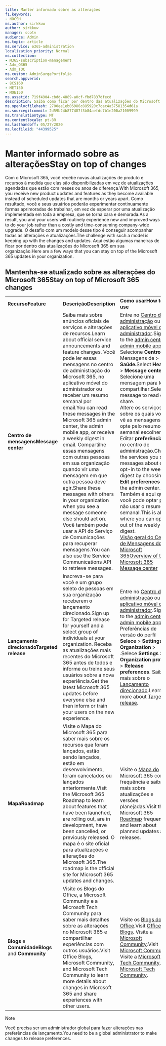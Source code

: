 ```yaml
---
title: Manter informado sobre as alterações
f1.keywords:
- NOCSH
ms.author: sirkkuw
author: sirkkuw
manager: scotv
audience: Admin
ms.topic: article
ms.service: o365-administration
localization_priority: Normal
ms.collection:
- M365-subscription-management
- Adm_O365
- Adm_TOC
ms.custom: AdminSurgePortfolio
search.appverid:
- BCS160
- MET150
- MOE150
ms.assetid: 719f4904-cbdd-4889-a0cf-fbd7837dfecd
description: Saiba como ficar por dentro das atualizações do Microsoft 365 usando o Centro de Mensagens, Lançamento Direcionado, Mapa e Blogs e Comunidade.
ms.openlocfilehash: 2700ee1eb06986c885920c7cac4a57581354d61a
ms.sourcegitcommit: 2d59b24b877487f3b84aefdc7b1e200a21009999
ms.translationtype: MT
ms.contentlocale: pt-BR
ms.lasthandoff: 05/27/2020
ms.locfileid: "44399525"
---
```

# <a name="stay-on-top-of-changes"></a><span data-ttu-id="5307a-103">Manter informado sobre as alterações</span><span class="sxs-lookup"><span data-stu-id="5307a-103">Stay on top of changes</span></span>

<span data-ttu-id="5307a-104">Com o Microsoft 365, você recebe novas atualizações de produto e recursos à medida que elas são disponibilizadas em vez de atualizações agendadas que estão com meses ou anos de diferença.</span><span class="sxs-lookup"><span data-stu-id="5307a-104">With Microsoft 365, you receive new product updates and features as they become available instead of scheduled updates that are months or years apart.</span></span> <span data-ttu-id="5307a-105">Como resultado, você e seus usuários poderão experimentar continuamente formas aprimoradas de trabalhar, em vez de esperar por uma atualização implementada em toda a empresa, que se torna cara e demorada.</span><span class="sxs-lookup"><span data-stu-id="5307a-105">As a result, you and your users will routinely experience new and improved ways to do your job rather than a costly and time-consuming company-wide upgrade.</span></span> <span data-ttu-id="5307a-106">O desafio com um modelo desse tipo é conseguir acompanhar todas as alterações e atualizações.</span><span class="sxs-lookup"><span data-stu-id="5307a-106">The challenge with such a model is keeping up with the changes and updates.</span></span> <span data-ttu-id="5307a-107">Aqui estão algumas maneiras de ficar por dentro das atualizações do Microsoft 365 em sua organização.</span><span class="sxs-lookup"><span data-stu-id="5307a-107">Here are a few ways that you can stay on top of the Microsoft 365 updates in your organization.</span></span>

## <a name="stay-on-top-of-microsoft-365-changes"></a><span data-ttu-id="5307a-108">Mantenha-se atualizado sobre as alterações do Microsoft 365</span><span class="sxs-lookup"><span data-stu-id="5307a-108">Stay on top of Microsoft 365 changes</span></span>

||||
|:-----|:-----|:-----|
|<span data-ttu-id="5307a-109">**Recurso**</span><span class="sxs-lookup"><span data-stu-id="5307a-109">**Feature**</span></span> <br/> |<span data-ttu-id="5307a-110">**Descrição**</span><span class="sxs-lookup"><span data-stu-id="5307a-110">**Description**</span></span> <br/> |<span data-ttu-id="5307a-111">**Como usar**</span><span class="sxs-lookup"><span data-stu-id="5307a-111">**How to use**</span></span> <br/> |
|<span data-ttu-id="5307a-112">**Centro de mensagens**</span><span class="sxs-lookup"><span data-stu-id="5307a-112">**Message center**</span></span> <br/> |<span data-ttu-id="5307a-113">Saiba mais sobre anúncios oficiais de serviços e alterações de recursos.</span><span class="sxs-lookup"><span data-stu-id="5307a-113">Learn about official service announcements and feature changes.</span></span> <span data-ttu-id="5307a-114">Você pode ler essas mensagens no centro de administração do Microsoft 365, no aplicativo móvel do administrador ou receber um resumo semanal por email.</span><span class="sxs-lookup"><span data-stu-id="5307a-114">You can read these messages in the Microsoft 365 admin center, the admin mobile app, or receive a weekly digest in email.</span></span> <span data-ttu-id="5307a-115">Compartilhe essas mensagens com outras pessoas em sua organização quando vir uma mensagem em que outra pessoa deve agir.</span><span class="sxs-lookup"><span data-stu-id="5307a-115">Share these messages with others in your organization when you see a message someone else should act on.</span></span> <span data-ttu-id="5307a-116">Você também pode usar a API do Serviço de Comunicações para recuperar mensagens.</span><span class="sxs-lookup"><span data-stu-id="5307a-116">You can also use the Service Communications API to retrieve messages.</span></span>  <br/> |<span data-ttu-id="5307a-117">Entre no [Centro de administração](../admin-overview/about-the-admin-center.md) ou [no aplicativo móvel do administrador](../admin-overview/admin-mobile-app.md).</span><span class="sxs-lookup"><span data-stu-id="5307a-117">Sign in to the [admin center](../admin-overview/about-the-admin-center.md) or [admin mobile app](../admin-overview/admin-mobile-app.md).</span></span> <span data-ttu-id="5307a-118">Selecione **Centro de** Mensagens de \> **Saúde.**</span><span class="sxs-lookup"><span data-stu-id="5307a-118">Select **Health** \> **Message center**.</span></span> <span data-ttu-id="5307a-119">Selecione uma mensagem para ler ou compartilhar.</span><span class="sxs-lookup"><span data-stu-id="5307a-119">Select a message to read or share.</span></span>  <br/> <span data-ttu-id="5307a-120">Altere os serviços sobre os quais você vê as mensagens ou opte pelo resumo semanal escolhendo Editar **preferências** no centro de administração.</span><span class="sxs-lookup"><span data-stu-id="5307a-120">Change the services you see messages about or opt-in to the weekly digest by choosing **Edit preferences** in the admin center.</span></span> <span data-ttu-id="5307a-121">Também é aqui que você pode optar por não usar o resumo semanal.</span><span class="sxs-lookup"><span data-stu-id="5307a-121">This is also where you can opt-out of the weekly digest.</span></span>  <br/> [<span data-ttu-id="5307a-122">Visão geral do Centro de Mensagens do Microsoft 365</span><span class="sxs-lookup"><span data-stu-id="5307a-122">Overview of the Microsoft 365 Message center</span></span>](message-center.md) <br/> |
|<span data-ttu-id="5307a-123">**Lançamento direcionado**</span><span class="sxs-lookup"><span data-stu-id="5307a-123">**Targeted release**</span></span> <br/> |<span data-ttu-id="5307a-124">Inscreva-se para você e um grupo seleto de pessoas em sua organização receberem o lançamento direcionado.</span><span class="sxs-lookup"><span data-stu-id="5307a-124">Sign up for Targeted release for yourself and a select group of individuals at your organization.</span></span> <span data-ttu-id="5307a-125">Receba as atualizações mais recentes do Microsoft 365 antes de todos e informe ou treine seus usuários sobre a nova experiência.</span><span class="sxs-lookup"><span data-stu-id="5307a-125">Get the latest Microsoft 365 updates before everyone else and then inform or train your users on the new experience.</span></span>  <br/> |<span data-ttu-id="5307a-126">Entre no [Centro de administração](../admin-overview/about-the-admin-center.md) ou [no aplicativo móvel do administrador](../admin-overview/admin-mobile-app.md).</span><span class="sxs-lookup"><span data-stu-id="5307a-126">Sign in to the [admin center](../admin-overview/about-the-admin-center.md) or [admin mobile app](../admin-overview/admin-mobile-app.md).</span></span> <span data-ttu-id="5307a-127">Preferências de versão do perfil **Selece** \> **Settings Organization** \> .</span><span class="sxs-lookup"><span data-stu-id="5307a-127">Selece **Settings** \> **Organization profile** \> **Release preferences**.</span></span> <span data-ttu-id="5307a-128">Saiba mais sobre o [Lançamento direcionado](release-options-in-office-365.md).</span><span class="sxs-lookup"><span data-stu-id="5307a-128">Learn more about [Targeted release](release-options-in-office-365.md).</span></span>  <br/> |
|<span data-ttu-id="5307a-129">**Mapa**</span><span class="sxs-lookup"><span data-stu-id="5307a-129">**Roadmap**</span></span> <br/> |<span data-ttu-id="5307a-130">Visite o Mapa do Microsoft 365 para saber mais sobre os recursos que foram lançados, estão sendo lançados, estão em desenvolvimento, foram cancelados ou lançados anteriormente.</span><span class="sxs-lookup"><span data-stu-id="5307a-130">Visit the Microsoft 365 Roadmap to learn about features that have been launched, are rolling out, are in development, have been cancelled, or previously released.</span></span> <span data-ttu-id="5307a-131">O mapa é o site oficial para atualizações e alterações do Microsoft 365.</span><span class="sxs-lookup"><span data-stu-id="5307a-131">The roadmap is the official site for Microsoft 365 updates and changes.</span></span>  <br/> |<span data-ttu-id="5307a-132">Visite o [Mapa do Microsoft 365](https://www.microsoft.com/microsoft-365/roadmap) com frequência e saiba mais sobre atualizações e versões planejadas.</span><span class="sxs-lookup"><span data-stu-id="5307a-132">Visit the [Microsoft 365 Roadmap](https://www.microsoft.com/microsoft-365/roadmap) frequently and learn about planned updates and releases.</span></span>  <br/> |
|<span data-ttu-id="5307a-133">**Blogs** e **Comunidade**</span><span class="sxs-lookup"><span data-stu-id="5307a-133">**Blogs** and **Community**</span></span> <br/> |<span data-ttu-id="5307a-134">Visite os Blogs do Office, a Microsoft Community e a Microsoft Tech Community para saber mais detalhes sobre as alterações no Microsoft 365 e compartilhar experiências com outros usuários.</span><span class="sxs-lookup"><span data-stu-id="5307a-134">Visit Office Blogs, Microsoft Community, and Microsoft Tech Community to learn more details about changes in Microsoft 365 and share experiences with other users.</span></span>  <br/> |<span data-ttu-id="5307a-135">Visite os [Blogs do Office](https://www.microsoft.com/en-us/microsoft-365/blog/).</span><span class="sxs-lookup"><span data-stu-id="5307a-135">Visit [Office Blogs](https://www.microsoft.com/en-us/microsoft-365/blog/).</span></span> <span data-ttu-id="5307a-136">Visite a [Microsoft Community](https://answers.microsoft.com).</span><span class="sxs-lookup"><span data-stu-id="5307a-136">Visit [Microsoft Community](https://answers.microsoft.com).</span></span> <span data-ttu-id="5307a-137">Visite a [Microsoft Tech Community](https://techcommunity.microsoft.com).</span><span class="sxs-lookup"><span data-stu-id="5307a-137">Visit [Microsoft Tech Community](https://techcommunity.microsoft.com).</span></span>  <br/> |

> [!NOTE]
> <span data-ttu-id="5307a-138">Você precisa ser um administrador global para fazer alterações nas preferências de lançamento.</span><span class="sxs-lookup"><span data-stu-id="5307a-138">You need to be a global administrator to make changes to release preferences.</span></span>
